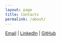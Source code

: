 ```yaml
---
layout: page
title: Contacts
permalink: /about/
---
```


[Email](mailto:savelyev.v.o@gmail.com) | [LinkedIn](https://www.linkedin.com/in/viktor-savelev) | [GitHub](https://github.com/tugotron)